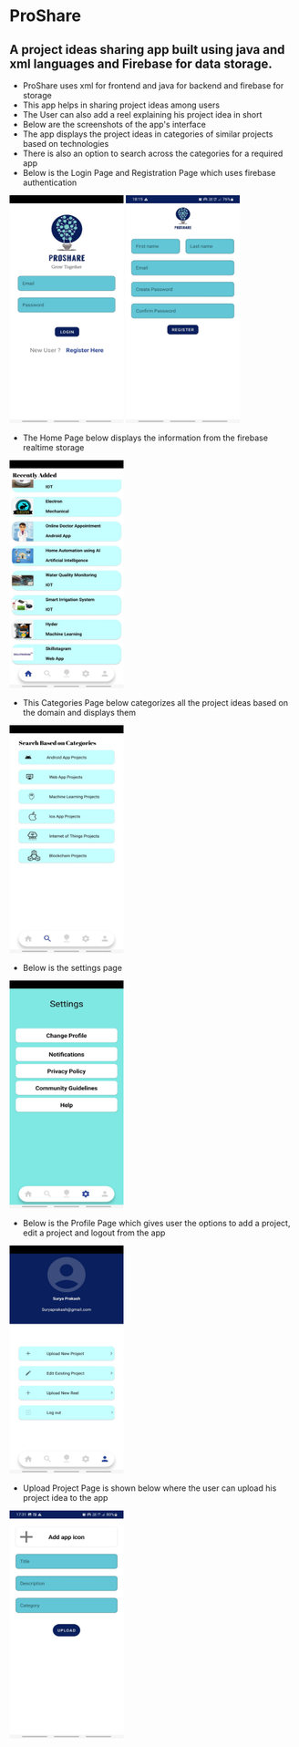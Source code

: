 # ProShare
## A project ideas sharing app built using java and xml languages and Firebase for data storage.
* ProShare uses xml for frontend and java for backend and firebase for storage
* This app helps in sharing project ideas among users
* The User can also add a reel explaining his project idea in short
* Below are the screenshots of the app's interface
* The app displays the project ideas in categories of similar projects based on technologies
* There is also an option to search across the categories for a required app
* Below is the Login Page and Registration Page which uses firebase authentication
<img src="https://github.com/PanchumarthiAbhinav/ProShare/blob/main/Images/loginpage.jpeg" alt="Login Page" width="200" height="400"/>

<img src="https://github.com/PanchumarthiAbhinav/ProShare/blob/main/Images/registerpage.jpeg" alt="Registration Page" width="200" height="400"/>

* The Home Page below displays the information from the firebase realtime storage
<img src="https://github.com/PanchumarthiAbhinav/ProShare/blob/main/Images/homepage.jpeg" alt="Home Page" width="200" height="400"/>

* This Categories Page below categorizes all the project ideas based on the domain and displays them
<img src="https://github.com/PanchumarthiAbhinav/ProShare/blob/main/Images/categoriespage.jpeg" alt="Search Page" width="200" height="400"/>

* Below is the settings page
<img src="https://github.com/PanchumarthiAbhinav/ProShare/blob/main/Images/settingspage.jpeg" alt="Settings Page" width="200" height="400"/>

* Below is the Profile Page which gives user the options to add a project, edit a project and logout from the app
<img src="https://github.com/PanchumarthiAbhinav/ProShare/blob/main/Images/Profilepage.jpeg" alt="Profile Page" width="200" height="400"/>

* Upload Project Page is shown below where the user can upload his project idea to the app
<img src="https://github.com/PanchumarthiAbhinav/ProShare/blob/main/Images/Projectuploadpage.jpeg" alt="Upload Project" width="200" height="400"/>
